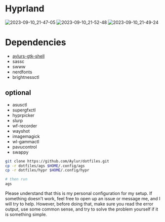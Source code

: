 # Hyprland

![2023-09-10_21-47-05](https://github.com/Aylur/dotfiles/assets/104676705/5ac6786b-7505-4af8-b608-e61912d2777c)
![2023-09-10_21-52-48](https://github.com/Aylur/dotfiles/assets/104676705/12fa670d-da75-4108-b44e-c823c47f2679)
![2023-09-10_21-49-24](https://github.com/Aylur/dotfiles/assets/104676705/aae92d15-6294-4794-b46b-62da55a6e2b1)

# Dependencies
- [aylurs-gtk-shell](https://github.com/Aylur/ags/wiki/installation)
- sassc
- swww
- nerdfonts
- brightnessctl
## optional
- asusctl
- supergfxctl
- hyprpicker
- slurp
- wf-recorder
- wayshot
- imagemagick
- wl-gammactl
- pavucontrol
- swappy

```bash
git clone https://github.com/Aylur/dotfiles.git
cp -r dotfiles/ags $HOME/.config/ags
cp -r dotfiles/hypr $HOME/.config/hypr

# then run
ags
```

Please understand that this is my personal configuration for my setup. If something doesn't work, feel free to open up an issue or message me, and I will try to help. However, before doing that, make sure you read the error output, use some common sense, and try to solve the problem yourself if it is something simple.
